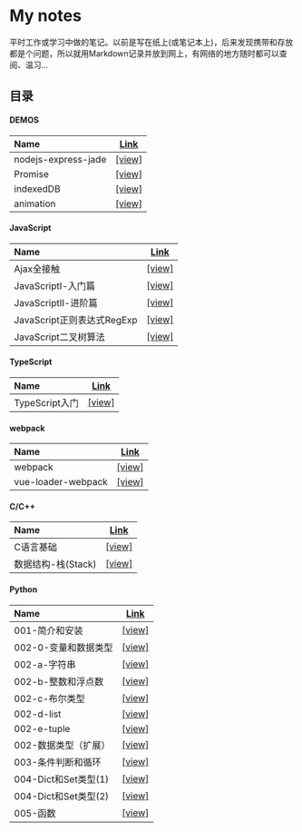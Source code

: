 # My notes

平时工作或学习中做的笔记。以前是写在纸上(或笔记本上)，后来发现携带和存放都是个问题，所以就用Markdown记录并放到网上，有网络的地方随时都可以查阅、温习...

## 目录

#### DEMOS

| Name | [Link](./Demos) |
| :--- | :---: |
| nodejs-express-jade | [[view]](./Demos/nodejs-express-jade)  |
| Promise | [[view]](./Demos/js-promise) |
| indexedDB | [[view]](./Demos/indexeddb) |
| animation | [[view]](./Demos/js-animation) |

#### JavaScript

| Name | [Link](./Javascript) |
| :--- | :---: |
| Ajax全接触 | [[view]](./Javascript/Ajax全接触.md) |
| JavaScriptⅠ-入门篇 | [[view]](./Javascript/JavaScriptⅠ-入门篇.md) |
| JavaScriptⅡ-进阶篇 | [[view]](./Javascript/JavaScriptⅡ-进阶篇.md) |
| JavaScript正则表达式RegExp | [[view]](./Javascript/JavaScript正则表达式RegExp.md) |
| JavaScript二叉树算法 | [[view]](./Javascript/JavaScript二叉树算法.md) |

#### TypeScript

| Name | [Link](./Javascript) |
| :--- | :---: |
| TypeScript入门 | [[view]](./Typescript/TypeScript入门.md) |

#### webpack

| Name | [Link](./C%2B%2B) |
| :--- | :---: |
| webpack | [[view]](./Webpack/webpack) |
| vue-loader-webpack | [[view]](./Webpack/vue-loader%2Bwebpack) |

#### C/C++

| Name | [Link](./C%2B%2B) |
| :--- | :---: |
| C语言基础 | [[view]](./C++/C语言基础.md) |
| 数据结构-栈(Stack) | [[view]](./C++/数据结构-栈(Stack).md) |

#### Python

| Name | [Link](./Python/basic-tutorials) |
| :--- | :---: |
| 001-简介和安装 | [[view]](./Python/basic-tutorials/Python-001-简介和安装.md) |
| 002-0-变量和数据类型 | [[view]](./Python/basic-tutorials/Python-002-0-变量和数据类型.md) |
| 002-a-字符串 | [[view]](./Python/basic-tutorials/Python-002-a-字符串.md) |
| 002-b-整数和浮点数 | [[view]](./Python/basic-tutorials/Python-002-b-整数和浮点数.md) |
| 002-c-布尔类型 | [[view]](./Python/basic-tutorials/Python-002-c-布尔类型.md) |
| 002-d-list | [[view]](./Python/basic-tutorials/Python-002-d-list.md) |
| 002-e-tuple | [[view]](./Python/basic-tutorials/Python-002-e-tuple.md) |
| 002-数据类型（扩展） | [[view]](./Python/basic-tutorials/Python-002-数据类型（扩展）.md) |
| 003-条件判断和循环 | [[view]](./Python/basic-tutorials/Python-003-条件判断和循环.md) |
| 004-Dict和Set类型(1) | [[view]](./Python/basic-tutorials/Python-004-Dict和Set类型(1).md) |
| 004-Dict和Set类型(2) | [[view]](./Python/basic-tutorials/Python-004-Dict和Set类型(2).md) |
| 005-函数 | [[view]](./Python/basic-tutorials/Python-005-函数.md) |
